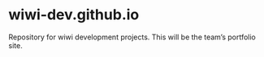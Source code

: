 wiwi-dev.github.io
==================

Repository for wiwi development projects. This will be the team’s portfolio site.
